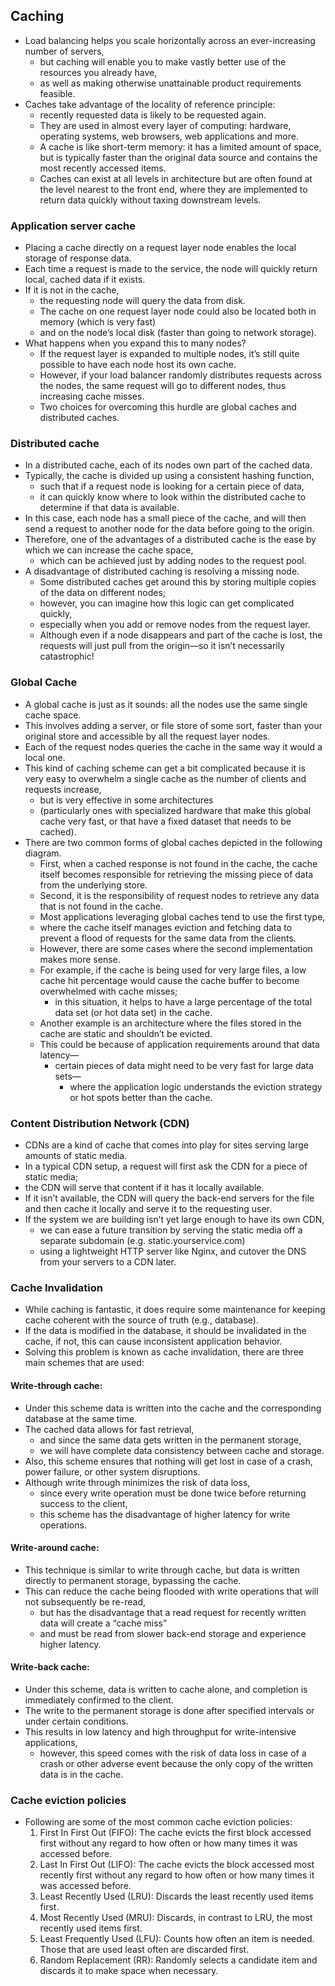 ## Caching
- Load balancing helps you scale horizontally across an ever-increasing number of servers, 
    - but caching will enable you to make vastly better use of the resources you already have, 
    - as well as making otherwise unattainable product requirements feasible. 
- Caches take advantage of the locality of reference principle:
    - recently requested data is likely to be requested again. 
    - They are used in almost every layer of computing: hardware, operating systems, web browsers, web applications and more. 
    - A cache is like short-term memory: it has a limited amount of space, but is typically faster than the original data source and contains the most recently accessed items. 
    - Caches can exist at all levels in architecture but are often found at the level nearest to the front end, where they are implemented to return data quickly without taxing downstream levels.
### Application server cache
- Placing a cache directly on a request layer node enables the local storage of response data. 
- Each time a request is made to the service, the node will quickly return local, cached data if it exists. 
- If it is not in the cache, 
    - the requesting node will query the data from disk. 
    - The cache on one request layer node could also be located both in memory (which is very fast) 
    - and on the node’s local disk (faster than going to network storage).
- What happens when you expand this to many nodes? 
    - If the request layer is expanded to multiple nodes, it’s still quite possible to have each node host its own cache. 
    - However, if your load balancer randomly distributes requests across the nodes, the same request will go to different nodes, thus increasing cache misses. 
    - Two choices for overcoming this hurdle are global caches and distributed caches.
### Distributed cache
- In a distributed cache, each of its nodes own part of the cached data. 
- Typically, the cache is divided up using a consistent hashing function, 
    - such that if a request node is looking for a certain piece of data, 
    - it can quickly know where to look within the distributed cache to determine if that data is available. 
- In this case, each node has a small piece of the cache, and will then send a request to another node for the data before going to the origin. 
- Therefore, one of the advantages of a distributed cache is the ease by which we can increase the cache space, 
    - which can be achieved just by adding nodes to the request pool.
- A disadvantage of distributed caching is resolving a missing node. 
    - Some distributed caches get around this by storing multiple copies of the data on different nodes; 
    - however, you can imagine how this logic can get complicated quickly, 
    - especially when you add or remove nodes from the request layer. 
    - Although even if a node disappears and part of the cache is lost, the requests will just pull from the origin—so it isn’t necessarily catastrophic!
### Global Cache
- A global cache is just as it sounds: all the nodes use the same single cache space. 
- This involves adding a server, or file store of some sort, faster than your original store and accessible by all the request layer nodes.
- Each of the request nodes queries the cache in the same way it would a local one. 
- This kind of caching scheme can get a bit complicated because it is very easy to overwhelm a single cache as the number of clients and requests increase, 
    - but is very effective in some architectures 
    - (particularly ones with specialized hardware that make this global cache very fast, or that have a fixed dataset that needs to be cached).
- There are two common forms of global caches depicted in the following diagram. 
    - First, when a cached response is not found in the cache, the cache itself becomes responsible for retrieving the missing piece of data from the underlying store. 
    - Second, it is the responsibility of request nodes to retrieve any data that is not found in the cache.
    - Most applications leveraging global caches tend to use the first type, 
    - where the cache itself manages eviction and fetching data to prevent a flood of requests for the same data from the clients. 
    - However, there are some cases where the second implementation makes more sense. 
    - For example, if the cache is being used for very large files, a low cache hit percentage would cause the cache buffer to become overwhelmed with cache misses; 
        - in this situation, it helps to have a large percentage of the total data set (or hot data set) in the cache.
    - Another example is an architecture where the files stored in the cache are static and shouldn’t be evicted.
    - This could be because of application requirements around that data latency—
        - certain pieces of data might need to be very fast for large data sets—
            - where the application logic understands the eviction strategy or hot spots better than the cache.
### Content Distribution Network (CDN)
- CDNs are a kind of cache that comes into play for sites serving large amounts of static media. 
- In a typical CDN setup, a request will first ask the CDN for a piece of static media; 
- the CDN will serve that content if it has it locally available. 
- If it isn’t available, the CDN will query the back-end servers for the file and then cache it locally and serve it to the requesting user.
- If the system we are building isn’t yet large enough to have its own CDN, 
    - we can ease a future transition by serving the static media off a separate subdomain (e.g. static.yourservice.com) 
    - using a lightweight HTTP server like Nginx, and cutover the DNS from your servers to a CDN later.
### Cache Invalidation
- While caching is fantastic, it does require some maintenance for keeping cache coherent with the source of truth (e.g., database). 
- If the data is modified in the database, it should be invalidated in the cache, if not, this can cause inconsistent application behavior.
- Solving this problem is known as cache invalidation, there are three main schemes that are used:
#### Write-through cache: 
- Under this scheme data is written into the cache and the corresponding database at the same time. 
- The cached data allows for fast retrieval, 
    - and since the same data gets written in the permanent storage, 
    - we will have complete data consistency between cache and storage. 
- Also, this scheme ensures that nothing will get lost in case of a crash, power failure, or other system disruptions.
- Although write through minimizes the risk of data loss, 
    - since every write operation must be done twice before returning success to the client, 
    - this scheme has the disadvantage of higher latency for write operations.
#### Write-around cache: 
- This technique is similar to write through cache, but data is written directly to permanent storage, bypassing the cache. 
- This can reduce the cache being flooded with write operations that will not subsequently be re-read, 
    - but has the disadvantage that a read request for recently written data will create a “cache miss” 
    - and must be read from slower back-end storage and experience higher latency.
#### Write-back cache: 
- Under this scheme, data is written to cache alone, and completion is immediately confirmed to the client. 
- The write to the permanent storage is done after specified intervals or under certain conditions. 
- This results in low latency and high throughput for write-intensive applications, 
    - however, this speed comes with the risk of data loss in case of a crash or other adverse event because the only copy of the written data is in the cache. 
### Cache eviction policies
- Following are some of the most common cache eviction policies:
    1. First In First Out (FIFO): The cache evicts the first block accessed first without any regard to how often or how many times it was accessed before.
    2. Last In First Out (LIFO): The cache evicts the block accessed most recently first without any regard to how often or how many times it was accessed before.
    3. Least Recently Used (LRU): Discards the least recently used items first.
    4. Most Recently Used (MRU): Discards, in contrast to LRU, the most recently used items first.
    5. Least Frequently Used (LFU): Counts how often an item is needed. Those that are used least often are discarded first.
    6. Random Replacement (RR): Randomly selects a candidate item and discards it to make space when necessary.                                 